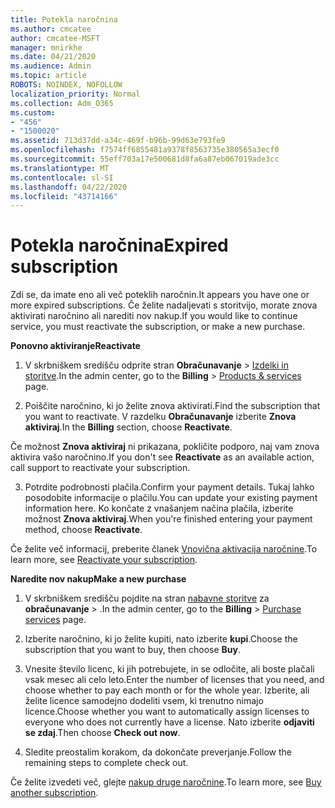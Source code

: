 ```yaml
---
title: Potekla naročnina
ms.author: cmcatee
author: cmcatee-MSFT
manager: mnirkhe
ms.date: 04/21/2020
ms.audience: Admin
ms.topic: article
ROBOTS: NOINDEX, NOFOLLOW
localization_priority: Normal
ms.collection: Adm_O365
ms.custom:
- "456"
- "1500020"
ms.assetid: 713d37dd-a34c-469f-b96b-99d63e793fe9
ms.openlocfilehash: f7574ff6855481a9378f8563735e380565a3ecf0
ms.sourcegitcommit: 55eff703a17e500681d8fa6a87eb067019ade3cc
ms.translationtype: MT
ms.contentlocale: sl-SI
ms.lasthandoff: 04/22/2020
ms.locfileid: "43714166"
---
```

# <a name="expired-subscription"></a><span data-ttu-id="9b4a9-102">Potekla naročnina</span><span class="sxs-lookup"><span data-stu-id="9b4a9-102">Expired subscription</span></span>

<span data-ttu-id="9b4a9-103">Zdi se, da imate eno ali več poteklih naročnin.</span><span class="sxs-lookup"><span data-stu-id="9b4a9-103">It appears you have one or more expired subscriptions.</span></span> <span data-ttu-id="9b4a9-104">Če želite nadaljevati s storitvijo, morate znova aktivirati naročnino ali narediti nov nakup.</span><span class="sxs-lookup"><span data-stu-id="9b4a9-104">If you would like to continue service, you must reactivate the subscription, or make a new purchase.</span></span>
  
<span data-ttu-id="9b4a9-105">**Ponovno aktiviranje**</span><span class="sxs-lookup"><span data-stu-id="9b4a9-105">**Reactivate**</span></span>
  
1. <span data-ttu-id="9b4a9-106">V skrbniškem središču odprite stran **Obračunavanje** \> [Izdelki in storitve](https://go.microsoft.com/fwlink/p/?linkid=842054).</span><span class="sxs-lookup"><span data-stu-id="9b4a9-106">In the admin center, go to the **Billing** \> [Products & services](https://go.microsoft.com/fwlink/p/?linkid=842054) page.</span></span>

2. <span data-ttu-id="9b4a9-107">Poiščite naročnino, ki jo želite znova aktivirati.</span><span class="sxs-lookup"><span data-stu-id="9b4a9-107">Find the subscription that you want to reactivate.</span></span> <span data-ttu-id="9b4a9-108">V razdelku **Obračunavanje** izberite **Znova aktiviraj**.</span><span class="sxs-lookup"><span data-stu-id="9b4a9-108">In the **Billing** section, choose **Reactivate**.</span></span>

<span data-ttu-id="9b4a9-109">Če možnost **Znova aktiviraj** ni prikazana, pokličite podporo, naj vam znova aktivira vašo naročnino.</span><span class="sxs-lookup"><span data-stu-id="9b4a9-109">If you don't see **Reactivate** as an available action, call support to reactivate your subscription.</span></span>

3. <span data-ttu-id="9b4a9-110">Potrdite podrobnosti plačila.</span><span class="sxs-lookup"><span data-stu-id="9b4a9-110">Confirm your payment details.</span></span> <span data-ttu-id="9b4a9-111">Tukaj lahko posodobite informacije o plačilu.</span><span class="sxs-lookup"><span data-stu-id="9b4a9-111">You can update your existing payment information here.</span></span> <span data-ttu-id="9b4a9-112">Ko končate z vnašanjem načina plačila, izberite možnost **Znova aktiviraj**.</span><span class="sxs-lookup"><span data-stu-id="9b4a9-112">When you're finished entering your payment method, choose **Reactivate**.</span></span>

<span data-ttu-id="9b4a9-113">Če želite več informacij, preberite članek [Vnovična aktivacija naročnine](https://docs.microsoft.com/office365/admin/subscriptions-and-billing/reactivate-your-subscription).</span><span class="sxs-lookup"><span data-stu-id="9b4a9-113">To learn more, see [Reactivate your subscription](https://docs.microsoft.com/office365/admin/subscriptions-and-billing/reactivate-your-subscription).</span></span>

<span data-ttu-id="9b4a9-114">**Naredite nov nakup**</span><span class="sxs-lookup"><span data-stu-id="9b4a9-114">**Make a new purchase**</span></span>
  
1. <span data-ttu-id="9b4a9-115">V skrbniškem središču pojdite na stran [nabavne storitve](https://go.microsoft.com/fwlink/p/?linkid=868433) za **obračunavanje** \> .</span><span class="sxs-lookup"><span data-stu-id="9b4a9-115">In the admin center, go to the **Billing** \> [Purchase services](https://go.microsoft.com/fwlink/p/?linkid=868433) page.</span></span>

2. <span data-ttu-id="9b4a9-116">Izberite naročnino, ki jo želite kupiti, nato izberite **kupi**.</span><span class="sxs-lookup"><span data-stu-id="9b4a9-116">Choose the subscription that you want to buy, then choose **Buy**.</span></span>

3. <span data-ttu-id="9b4a9-117">Vnesite število licenc, ki jih potrebujete, in se odločite, ali boste plačali vsak mesec ali celo leto.</span><span class="sxs-lookup"><span data-stu-id="9b4a9-117">Enter the number of licenses that you need, and choose whether to pay each month or for the whole year.</span></span> <span data-ttu-id="9b4a9-118">Izberite, ali želite licence samodejno dodeliti vsem, ki trenutno nimajo licence.</span><span class="sxs-lookup"><span data-stu-id="9b4a9-118">Choose whether you want to automatically assign licenses to everyone who does not currently have a license.</span></span> <span data-ttu-id="9b4a9-119">Nato izberite **odjaviti se zdaj**.</span><span class="sxs-lookup"><span data-stu-id="9b4a9-119">Then choose **Check out now**.</span></span>

4. <span data-ttu-id="9b4a9-120">Sledite preostalim korakom, da dokončate preverjanje.</span><span class="sxs-lookup"><span data-stu-id="9b4a9-120">Follow the remaining steps to complete check out.</span></span>

<span data-ttu-id="9b4a9-121">Če želite izvedeti več, glejte [nakup druge naročnine](https://docs.microsoft.com/office365/admin/subscriptions-and-billing/buy-another-subscription).</span><span class="sxs-lookup"><span data-stu-id="9b4a9-121">To learn more, see [Buy another subscription](https://docs.microsoft.com/office365/admin/subscriptions-and-billing/buy-another-subscription).</span></span>